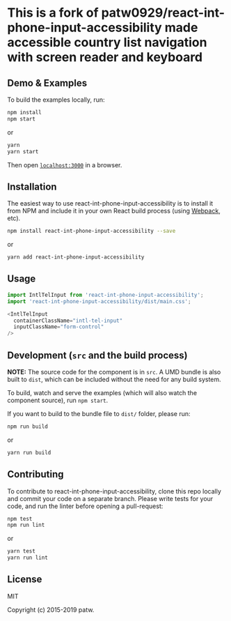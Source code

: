 # This is a fork of patw0929/react-int-phone-input-accessibility made accessible country list navigation with screen reader and keyboard 

## Demo & Examples

To build the examples locally, run:

```bash
npm install
npm start
```

or

```bash
yarn
yarn start
```

Then open [`localhost:3000`](http://localhost:4000) in a browser.


## Installation

The easiest way to use react-int-phone-input-accessibility is to install it from NPM and include it in your own React build process (using [Webpack](http://webpack.github.io/), etc).

```bash
npm install react-int-phone-input-accessibility --save
```

or

```bash
yarn add react-int-phone-input-accessibility
```


## Usage

```javascript
import IntlTelInput from 'react-int-phone-input-accessibility';
import 'react-int-phone-input-accessibility/dist/main.css';

<IntlTelInput
  containerClassName="intl-tel-input"
  inputClassName="form-control"
/>
```

## Development (`src` and the build process)

**NOTE:** The source code for the component is in `src`. A UMD bundle is also built to `dist`, which can be included without the need for any build system.

To build, watch and serve the examples (which will also watch the component source), run `npm start`.

If you want to build to the bundle file to `dist/` folder, please run:

```bash
npm run build
```

or

```bash
yarn run build
```

## Contributing

To contribute to react-int-phone-input-accessibility, clone this repo locally and commit your code on a separate branch. Please write tests for your code, and run the linter before opening a pull-request:

```bash
npm test
npm run lint
```

or

```bash
yarn test
yarn run lint
```

## License

MIT

Copyright (c) 2015-2019 patw.

